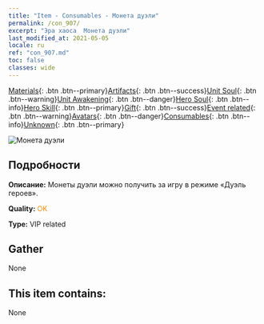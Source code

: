 ```yaml
---
title: "Item - Consumables - Монета дуэли"
permalink: /con_907/
excerpt: "Эра хаоса  Монета дуэли"
last_modified_at: 2021-05-05
locale: ru
ref: "con_907.md"
toc: false
classes: wide
---
```

 [Materials](/ItemsRU/){: .btn .btn--primary}[Artifacts](/ItemsRU/Artifacts/){: .btn .btn--success}[Unit Soul](/ItemsRU/UnitSoul/){: .btn .btn--warning}[Unit Awakening](/ItemsRU/UnitAwakening/){: .btn .btn--danger}[Hero Soul](/ItemsRU/HeroSoul/){: .btn .btn--info}[Hero Skill](/ItemsRU/HeroSkill/){: .btn .btn--primary}[Gift](/ItemsRU/Gift/){: .btn .btn--success}[Event related](/ItemsRU/Events/){: .btn .btn--warning}[Avatars](/ItemsRU/Avatars/){: .btn .btn--danger}[Consumables](/ItemsRU/Consumables/){: .btn .btn--info}[Unknown](/ItemsRU/Unknown/){: .btn .btn--primary}

 ![Монета дуэли](/images/t/i_117.png)

## Подробности
 **Описание:** Монеты дуэли можно получить за игру в режиме «Дуэль героев».

 **Quality:** <span style="color: #FF8C00">OK</span>

 **Type:** VIP related

## Gather

  None

## This item contains:

  None

